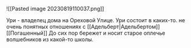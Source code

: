 ![[Pasted image 20230819110037.png]]

Ури - владелец дома на Ореховой Улице.
Ури состоит в каких-то. не очень понятных отношениях с [[Адельберт|Адельбертом]]
[[Погашенный]]
До сих пор бережет и носит старое оплечье волшебников из какой-то школы.
